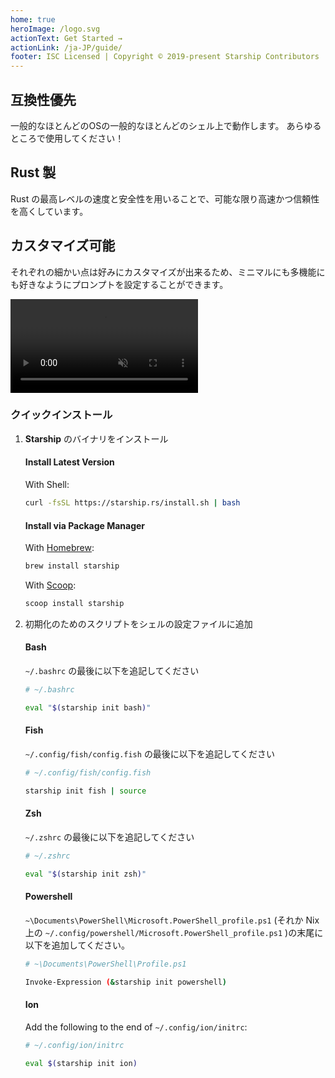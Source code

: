 ```yaml
---
home: true
heroImage: /logo.svg
actionText: Get Started →
actionLink: /ja-JP/guide/
footer: ISC Licensed | Copyright © 2019-present Starship Contributors
---
```


<div class="features">
  <div class="feature">
    <h2>互換性優先</h2>
    <p>一般的なほとんどのOSの一般的なほとんどのシェル上で動作します。 あらゆるところで使用してください！</p>
  </div>
  <div class="feature">
    <h2>Rust 製</h2>
    <p>Rust の最高レベルの速度と安全性を用いることで、可能な限り高速かつ信頼性を高くしています。</p>
  </div>
  <div class="feature">
    <h2>カスタマイズ可能</h2>
    <p>それぞれの細かい点は好みにカスタマイズが出来るため、ミニマルにも多機能にも好きなようにプロンプトを設定することができます。</p>
  </div>
</div>

<div class="center">
  <video class="demo-video" muted autoplay loop playsinline>
    <source src="/demo.webm" type="video/webm">
    <source src="/demo.mp4" type="video/mp4">
  </video>
</div>

### クイックインストール

1. **Starship** のバイナリをインストール


   #### Install Latest Version

   With Shell:

   ```sh
   curl -fsSL https://starship.rs/install.sh | bash
   ```


   #### Install via Package Manager

   With [Homebrew](https://brew.sh/):

   ```sh
   brew install starship
   ```

    With [Scoop](https://scoop.sh):

   ```powershell
   scoop install starship
   ```

1. 初期化のためのスクリプトをシェルの設定ファイルに追加


   #### Bash

   `~/.bashrc` の最後に以下を追記してください

   ```sh
   # ~/.bashrc

   eval "$(starship init bash)"
   ```


   #### Fish

   `~/.config/fish/config.fish` の最後に以下を追記してください

   ```sh
   # ~/.config/fish/config.fish

   starship init fish | source
   ```


   #### Zsh

   `~/.zshrc` の最後に以下を追記してください

   ```sh
   # ~/.zshrc

   eval "$(starship init zsh)"
   ```


   #### Powershell

   `~\Documents\PowerShell\Microsoft.PowerShell_profile.ps1` (それか Nix上の `~/.config/powershell/Microsoft.PowerShell_profile.ps1` )の末尾に以下を追加してください。

   ```sh
   # ~\Documents\PowerShell\Profile.ps1

   Invoke-Expression (&starship init powershell)
   ```


   #### Ion

   Add the following to the end of `~/.config/ion/initrc`:

   ```sh
   # ~/.config/ion/initrc

   eval $(starship init ion)
   ```

